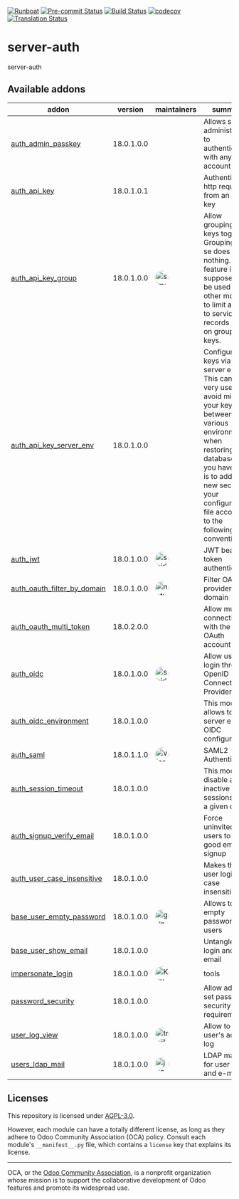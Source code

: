 
[![Runboat](https://img.shields.io/badge/runboat-Try%20me-875A7B.png)](https://runboat.odoo-community.org/builds?repo=OCA/server-auth&target_branch=18.0)
[![Pre-commit Status](https://github.com/OCA/server-auth/actions/workflows/pre-commit.yml/badge.svg?branch=18.0)](https://github.com/OCA/server-auth/actions/workflows/pre-commit.yml?query=branch%3A18.0)
[![Build Status](https://github.com/OCA/server-auth/actions/workflows/test.yml/badge.svg?branch=18.0)](https://github.com/OCA/server-auth/actions/workflows/test.yml?query=branch%3A18.0)
[![codecov](https://codecov.io/gh/OCA/server-auth/branch/18.0/graph/badge.svg)](https://codecov.io/gh/OCA/server-auth)
[![Translation Status](https://translation.odoo-community.org/widgets/server-auth-18-0/-/svg-badge.svg)](https://translation.odoo-community.org/engage/server-auth-18-0/?utm_source=widget)

<!-- /!\ do not modify above this line -->

# server-auth

server-auth

<!-- /!\ do not modify below this line -->

<!-- prettier-ignore-start -->

[//]: # (addons)

Available addons
----------------
addon | version | maintainers | summary
--- | --- | --- | ---
[auth_admin_passkey](auth_admin_passkey/) | 18.0.1.0.0 |  | Allows system administrator to authenticate with any account
[auth_api_key](auth_api_key/) | 18.0.1.0.1 |  | Authenticate http requests from an API key
[auth_api_key_group](auth_api_key_group/) | 18.0.1.0.0 | <a href='https://github.com/simahawk'><img src='https://github.com/simahawk.png' width='32' height='32' style='border-radius:50%;' alt='simahawk'/></a> | Allow grouping API keys together. Grouping per se does nothing. This feature is supposed to be used by other modules to limit access to services or records based on groups of keys.
[auth_api_key_server_env](auth_api_key_server_env/) | 18.0.1.0.0 |  | Configure api keys via server env. This can be very useful to avoid mixing your keys between your various environments when restoring databases. All you have to do is to add a new section to your configuration file according to the following convention:
[auth_jwt](auth_jwt/) | 18.0.1.0.0 | <a href='https://github.com/sbidoul'><img src='https://github.com/sbidoul.png' width='32' height='32' style='border-radius:50%;' alt='sbidoul'/></a> | JWT bearer token authentication.
[auth_oauth_filter_by_domain](auth_oauth_filter_by_domain/) | 18.0.1.0.0 | <a href='https://github.com/natuan9'><img src='https://github.com/natuan9.png' width='32' height='32' style='border-radius:50%;' alt='natuan9'/></a> | Filter OAuth providers by domain
[auth_oauth_multi_token](auth_oauth_multi_token/) | 18.0.2.0.0 |  | Allow multiple connection with the same OAuth account
[auth_oidc](auth_oidc/) | 18.0.1.0.0 | <a href='https://github.com/sbidoul'><img src='https://github.com/sbidoul.png' width='32' height='32' style='border-radius:50%;' alt='sbidoul'/></a> | Allow users to login through OpenID Connect Provider
[auth_oidc_environment](auth_oidc_environment/) | 18.0.1.0.0 |  | This module allows to use server env for OIDC configuration
[auth_saml](auth_saml/) | 18.0.1.1.0 | <a href='https://github.com/vincent-hatakeyama'><img src='https://github.com/vincent-hatakeyama.png' width='32' height='32' style='border-radius:50%;' alt='vincent-hatakeyama'/></a> | SAML2 Authentication
[auth_session_timeout](auth_session_timeout/) | 18.0.1.0.0 |  | This module disable all inactive sessions since a given delay
[auth_signup_verify_email](auth_signup_verify_email/) | 18.0.1.0.0 |  | Force uninvited users to use a good email for signup
[auth_user_case_insensitive](auth_user_case_insensitive/) | 18.0.1.0.0 |  | Makes the user login field case insensitive
[base_user_empty_password](base_user_empty_password/) | 18.0.1.0.0 | <a href='https://github.com/grindtildeath'><img src='https://github.com/grindtildeath.png' width='32' height='32' style='border-radius:50%;' alt='grindtildeath'/></a> | Allows to empty password of users
[base_user_show_email](base_user_show_email/) | 18.0.1.0.0 |  | Untangle user login and email
[impersonate_login](impersonate_login/) | 18.0.1.0.0 | <a href='https://github.com/Kev-Roche'><img src='https://github.com/Kev-Roche.png' width='32' height='32' style='border-radius:50%;' alt='Kev-Roche'/></a> | tools
[password_security](password_security/) | 18.0.1.0.0 |  | Allow admin to set password security requirements.
[user_log_view](user_log_view/) | 18.0.1.0.0 | <a href='https://github.com/trojikman'><img src='https://github.com/trojikman.png' width='32' height='32' style='border-radius:50%;' alt='trojikman'/></a> | Allow to see user's actions log
[users_ldap_mail](users_ldap_mail/) | 18.0.1.0.0 | <a href='https://github.com/joao-p-marques'><img src='https://github.com/joao-p-marques.png' width='32' height='32' style='border-radius:50%;' alt='joao-p-marques'/></a> | LDAP mapping for user name and e-mail

[//]: # (end addons)

<!-- prettier-ignore-end -->

## Licenses

This repository is licensed under [AGPL-3.0](LICENSE).

However, each module can have a totally different license, as long as they adhere to Odoo Community Association (OCA)
policy. Consult each module's `__manifest__.py` file, which contains a `license` key
that explains its license.

----
OCA, or the [Odoo Community Association](http://odoo-community.org/), is a nonprofit
organization whose mission is to support the collaborative development of Odoo features
and promote its widespread use.
